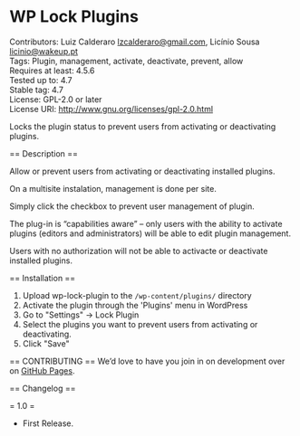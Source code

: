 # WP Lock Plugins #
Contributors: Luiz Calderaro <lzcalderaro@gmail.com>, Licínio Sousa <licinio@wakeup.pt>  
Tags: Plugin, management, activate, deactivate, prevent, allow  
Requires at least:  4.5.6  
Tested up to: 4.7  
Stable tag:  4.7  
License: GPL-2.0 or later  
License URI: http://www.gnu.org/licenses/gpl-2.0.html  

Locks the plugin status to prevent users from activating or deactivating plugins.

== Description ==

Allow or prevent users from activating or deactivating installed plugins.

On a multisite instalation, management is done per site.

Simply click the checkbox to prevent user management of plugin.

The plug-in is “capabilities aware” – only users with the ability to activate plugins (editors and administrators) will be able to edit plugin management.

Users with no authorization will not be able to activacte or deactivate installed plugins.

== Installation ==

1. Upload wp-lock-plugin to the `/wp-content/plugins/` directory
2. Activate the plugin through the 'Plugins' menu in WordPress
3. Go to "Settings" -> Lock Plugin
4. Select the plugins you want to prevent users from activating or deactivating.
5. Click "Save"

== CONTRIBUTING ==
We’d love to have you join in on development over on [GitHub Pages](https://github.com/lzcalderaro/wp-lock-plugins).

== Changelog ==

= 1.0 =
* First Release.
